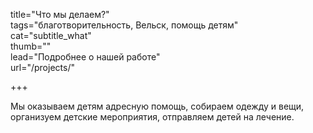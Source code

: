 title="Что мы делаем?"    
tags="благотворительность, Вельск, помощь детям"    
cat="subtitle_what"    
thumb=""    
lead="Подробнее о нашей работе"  
url="/projects/"

+++

Мы оказываем детям адресную помощь, собираем одежду и вещи, организуем детские мероприятия, отправляем детей на лечение.
